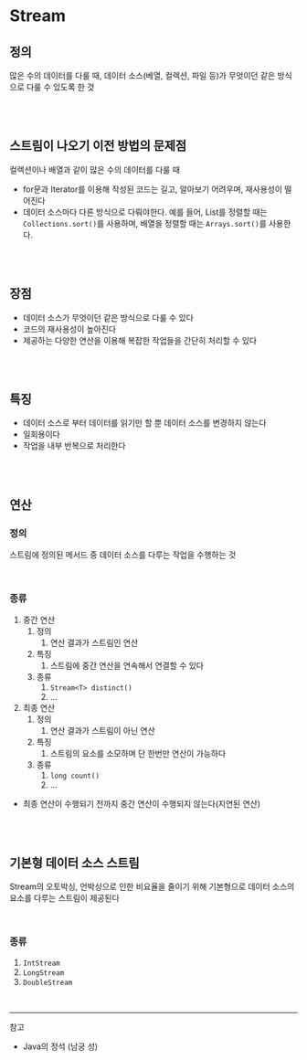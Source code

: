# Stream

## 정의
많은 수의 데이터를 다룰 때, 데이터 소스(베열, 컬렉션, 파일 등)가 무엇이던 같은 방식으로 다룰 수 있도록 한 것

<br/>
<br/>

## 스트림이 나오기 이전 방법의 문제점

컬렉션이나 배열과 같이 많은 수의 데이터를 다룰 때

- for문과 Iterator를 이용해 작성된 코드는 길고, 알아보기 어려우며, 재사용성이 떨어진다
- 데이터 소스마다 다른 방식으로 다뤄야한다. 예를 들어, List를 정렬할 때는 `Collections.sort()`를 사용하며, 배열을 정렬할 때는 `Arrays.sort()`를 사용한다.

<br/>
<br/>

## 장점
- 데이터 소스가 무엇이던 같은 방식으로 다룰 수 있다
- 코드의 재사용성이 높아진다
- 제공하는 다양한 연산을 이용해 복잡한 작업들을 간단히 처리할 수 있다

<br/>
<br/>

## 특징
- 데이터 소스로 부터 데이터를 읽기만 할 뿐 데이터 소스를 변경하지 않는다
- 일회용이다
- 작업을 내부 반복으로 처리한다

<br/>
<br/>

## 연산

### 정의
스트림에 정의된 메서드 중 데이터 소스를 다루는 작업을 수행하는 것

<br/>

### 종류
1. 중간 연산
   1. 정의
      1. 연산 결과가 스트림인 연산
   2. 특징
      1. 스트림에 중간 연산을 연속해서 연결할 수 있다
   3. 종류
      1. `Stream<T> distinct()`
      2. ...
2. 최종 연산
   1. 정의
      1. 연산 결과가 스트림이 아닌 연산
   2. 특징
      1. 스트림의 요소를 소모하며 단 한번만 연산이 가능하다
   3. 종류
      1. `long count()`
      2. ...
- 최종 연산이 수행되기 전까지 중간 연산이 수행되지 않는다(지연된 연산)

<br/>
<br/>

## 기본형 데이터 소스 스트림

Stream<T>의 오토박싱, 언박싱으로 인한 비요율을 줄이기 위해 기본형으로 데이터 소스의 요소를 다루는 스트림이 제공된다

<br/>

### 종류
1. `IntStream`
2. `LongStream`
3. `DoubleStream`

<br/>

--- 
참고
- Java의 정석 (남궁 성)